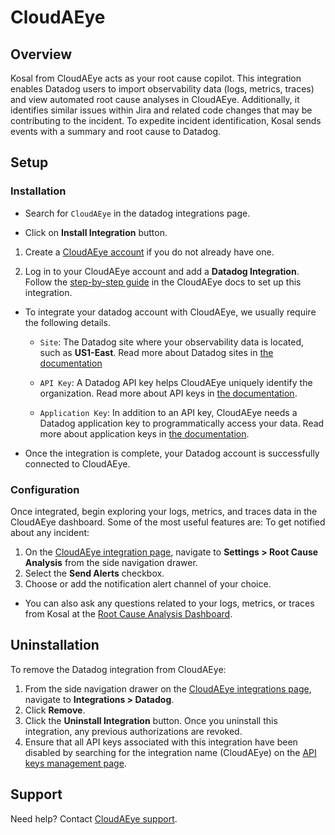 # CloudAEye

## Overview

Kosal from CloudAEye acts as your root cause copilot. This integration enables Datadog users to import observability data (logs, metrics, traces) and view automated root cause analyses in CloudAEye. Additionally, it identifies similar issues within Jira and related code changes that may be contributing to the incident. To expedite incident identification, Kosal sends events with a summary and root cause to Datadog.

## Setup

### Installation

- Search for `CloudAEye` in the datadog integrations page.

- Click on **Install Integration** button.

1. Create a [CloudAEye account](https://docs.cloudaeye.com/user-guide/tasks/register.html) if you do not already have one. 

2. Log in to your CloudAEye account and add a **Datadog Integration**. Follow the [step-by-step guide](https://docs.cloudaeye.com/user-guide/integrations/datadog.html) in the CloudAEye docs to set up this integration. 

  - To integrate your datadog account with CloudAEye, we usually require the following details.

    - `Site`: The Datadog site where your observability data is located, such as **US1-East**. Read more about Datadog sites in [the documentation](https://docs.datadoghq.com/getting_started/site/#access-the-datadog-site)

    - `API Key`: A Datadog API key helps CloudAEye uniquely identify the organization. Read more about API keys in [the documentation](https://docs.datadoghq.com/account_management/api-app-keys/).

    - `Application Key`: In addition to an API key, CloudAEye needs a Datadog application key to programmatically access your data. Read more about application keys in [the documentation](https://docs.datadoghq.com/account_management/api-app-keys/).


- Once the integration is complete, your Datadog account is successfully connected to CloudAEye.

### Configuration

Once integrated, begin exploring your logs, metrics, and traces data in the CloudAEye dashboard. Some of the most useful features are:
To get notified about any incident:
1. On the [CloudAEye integration page][1], navigate to **Settings > Root Cause Analysis** from the side navigation drawer. 
2. Select the **Send Alerts** checkbox.
3. Choose or add the notification alert channel of your choice.
- You can also ask any questions related to your logs, metrics, or traces from Kosal at the [Root Cause Analysis Dashboard][4].

## Uninstallation

To remove the Datadog integration from CloudAEye:
1. From the side navigation drawer on the [CloudAEye integrations page][1], navigate to **Integrations > Datadog**.
2. Click **Remove**.
3. Click the **Uninstall Integration** button. Once you uninstall this integration, any previous authorizations are revoked.
3. Ensure that all API keys associated with this integration have been disabled by searching for the integration name (CloudAEye) on the [API keys management page][3].

## Support

Need help? Contact [CloudAEye support](mailto:support@cloudaeye.com).


[1]: https://console.cloudaeye.com/integrations/datadog
[2]: https://app.datadoghq.com/organization-settings/oauth-applications
[3]: https://app.datadoghq.com/organization-settings/api-keys?filter=CloudAEye
[4]: https://console.cloudaeye.com/rca?startTime=1,months&endTime=now
